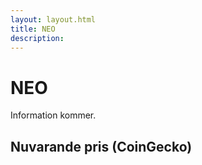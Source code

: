 ```yaml
---
layout: layout.html
title: NEO
description:
---
```


# NEO

Information kommer.

## Nuvarande pris (CoinGecko)

<coingecko-coin-ticker-widget currency="sek" coin-id="neo" locale="en"></coingecko-coin-ticker-widget>
